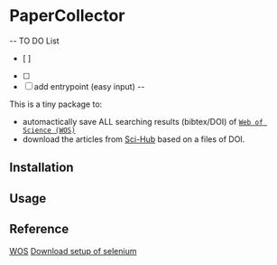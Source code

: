 # PaperCollector

--
TO DO List
- [ ] 
- [ ] 
- [ ] add entrypoint (easy input)
--

This is a tiny package to:

- automactically save ALL searching results (bibtex/DOI) of [`Web of Science (WOS)`](http://www.webofknowledge.com/?DestApp=WOS)
- download the articles from [Sci-Hub](http://sci-hub.mksa.top) based on a files of DOI.

## Installation

## Usage

## Reference
[WOS](https://blog.csdn.net/Parzival_/article/details/122360528)
[Download setup of selenium](https://blog.csdn.net/z15517303852/article/details/90579577)